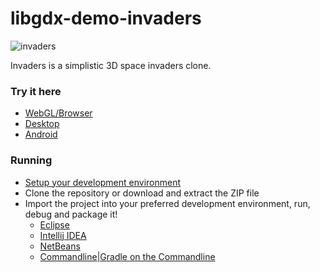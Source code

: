 libgdx-demo-invaders
====================
![invaders](http://i.imgur.com/IEHzJBI.png)

Invaders is a simplistic 3D space invaders clone.

### Try it here
 * [WebGL/Browser](http://libgdx.badlogicgames.com/demos/invaders)
 * [Desktop](http://libgdx.badlogicgames.com/demos/invaders/invaders.jar)
 * [Android](http://libgdx.badlogicgames.com/demos/invaders/invaders.apk)


### Running
* [Setup your development environment](https://github.com/libgdx/libgdx/wiki)
* Clone the repository or download and extract the ZIP file
* Import the project into your preferred development environment, run, debug and package it!
  * [Eclipse](https://github.com/libgdx/libgdx/wiki/Gradle-and-Eclipse)
  * [Intellij IDEA](https://github.com/libgdx/libgdx/wiki/Gradle-and-Intellij-IDEA)
  * [NetBeans](https://github.com/libgdx/libgdx/wiki/Gradle-and-NetBeans)
  * [Commandline|Gradle on the Commandline](https://github.com/libgdx/libgdx/wiki/Gradle-on-the-Commandline)

